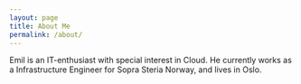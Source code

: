 ```yaml
---
layout: page
title: About Me
permalink: /about/
---
```


Emil is an IT-enthusiast with special interest in Cloud.
He currently works as a Infrastructure Engineer for Sopra Steria Norway, and lives in Oslo.


